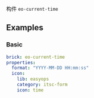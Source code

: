构件 `eo-current-time`

## Examples

### Basic

```yaml preview
brick: eo-current-time
properties:
  format: "YYYY-MM-DD HH:mm:ss"
  icon:
    lib: easyops
    category: itsc-form
    icon: time
```
